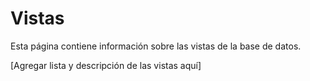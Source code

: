 # Vistas

Esta página contiene información sobre las vistas de la base de datos.

[Agregar lista y descripción de las vistas aquí]